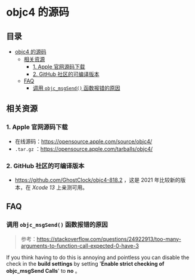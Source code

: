 # objc4 的源码

<h2>目录</h2>

- [objc4 的源码](#objc4-的源码)
  - [相关资源](#相关资源)
    - [1. Apple 官网源码下载](#1-apple-官网源码下载)
    - [2. GitHub 社区的可编译版本](#2-github-社区的可编译版本)
  - [FAQ](#faq)
    - [调用 `objc_msgSend()` 函数报错的原因](#调用-objc_msgsend-函数报错的原因)

## 相关资源

### 1. Apple 官网源码下载

- 在线源码：<https://opensource.apple.com/source/objc4/>
- `.tar.gz` ：<https://opensource.apple.com/tarballs/objc4/>

### 2. GitHub 社区的可编译版本

- <https://github.com/GhostClock/objc4-818.2> ，这是 2021 年比较新的版本，在 *Xcode 13* 上亲测可用。

## FAQ

### 调用 `objc_msgSend()` 函数报错的原因

> 参考：<https://stackoverflow.com/questions/24922913/too-many-arguments-to-function-call-expected-0-have-3>

If you think having to do this is annoying and pointless you can disable the check in the **build settings** by setting '**Enable strict checking of objc_msgSend Calls**' to **no** 。
